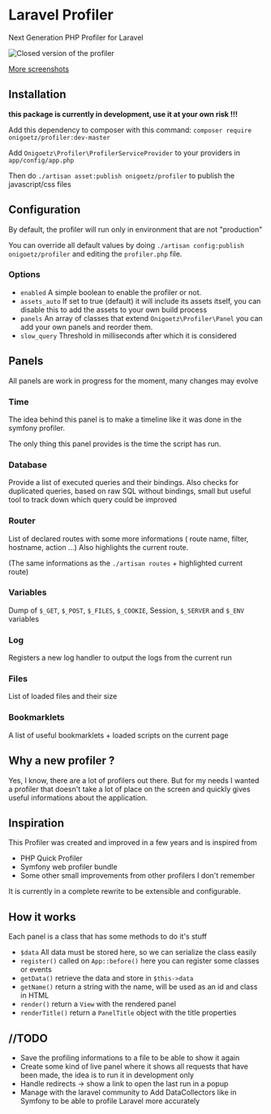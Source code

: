 # Laravel Profiler
Next Generation PHP Profiler for Laravel

![Closed version of the profiler](https://raw.github.com/onigoetz/profiler/master/screenshots/closed.png)

[More screenshots](https://github.com/onigoetz/profiler/tree/master/screenshots "screenshots on github")

## Installation

__this package is currently in development, use it at your own risk !!!__

Add this dependency to composer with this command:
`composer require onigoetz/profiler:dev-master`

Add `Onigoetz\Profiler\ProfilerServiceProvider` to your providers in `app/config/app.php`

Then do `./artisan asset:publish onigoetz/profiler` to publish the javascript/css files

## Configuration
By default, the profiler will run only in environment that are not "production"

You can override all default values by doing `./artisan config:publish onigoetz/profiler` and editing the `profiler.php` file.

### Options

- `enabled` A simple boolean to enable the profiler or not.
- `assets_auto` If set to true (default) it will include its assets itself, you can disable this to add the assets to your own build process
- `panels` An array of classes that extend `Onigoetz\Profiler\Panel` you can add your own panels and reorder them.
- `slow_query` Threshold in milliseconds after which it is considered

## Panels
All panels are work in progress for the moment, many changes may evolve

### Time
The idea behind this panel is to make a timeline like it was done in the symfony profiler.

The only thing this panel provides is the time the script has run.

### Database
Provide a list of executed queries and their bindings.
Also checks for duplicated queries, based on raw SQL without bindings, small but useful tool to track down which query could be improved

### Router
List of declared routes with some more informations ( route name, filter, hostname, action …)
Also highlights the current route.

(The same informations as the `./artisan routes` + highlighted current route)

### Variables
Dump of `$_GET`, `$_POST`, `$_FILES`, `$_COOKIE`, Session, `$_SERVER` and `$_ENV` variables

### Log
Registers a new log handler to output the logs from the current run

### Files
List of loaded files and their size

### Bookmarklets
A list of useful bookmarklets + loaded scripts on the current page

## Why a new profiler ?
Yes, I know, there are a lot of profilers out there. But for my needs I wanted a profiler that doesn't take a lot of place on the screen and quickly gives useful informations about the application.

## Inspiration
This Profiler was created and improved in a few years and is inspired from

* PHP Quick Profiler
* Symfony web profiler bundle
* Some other small improvements from other profilers I don't remember

It is currently in a complete rewrite to be extensible and configurable.


## How it works
Each panel is a class that has some methods to do it's stuff

* `$data` 	All data must be stored here, so we can serialize the class easily
* `register()` called on `App::before()` here you can register some classes or events
* `getData()` retrieve the data and store in `$this->data`
* `getName()` return a string with the name, will be used as an id and class in HTML
* `render()` return a `View` with the rendered panel
* `renderTitle()` return a `PanelTitle` object with the title properties


## //TODO
* Save the profiling informations to a file to be able to show it again
* Create some kind of live panel where it shows all requests that have been made, the idea is to run it in development only
* Handle redirects -> show a link to open the last run in a popup
* Manage with the laravel community to Add DataCollectors like in Symfony to be able to profile Laravel more accurately
